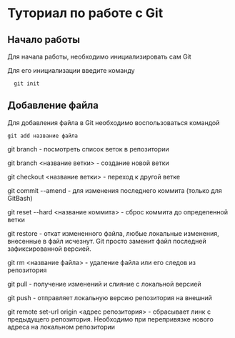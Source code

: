 # Туториал по работе с Git

## Начало работы

Для начала работы, необходимо инициализировать сам Git

Для его инициализации введите команду 

```
  git init
```

## Добавление файла

Для добавления файла в Git необходимо воспользоваться командой 

```
git add название файла
```

git branch - посмотреть список веток в репозитории

git branch <название ветки> - создание новой ветки

git checkout <название ветки> - переход к другой ветке

git commit --amend - для изменения последнего коммита (только для GitBash)

git reset --hard <название коммита> - сброс коммита до определенной ветки

git restore - откат измененного файла, любые локальные изменения, внесенные в файл исчезнут. Git просто заменит файл последней зафиксированной версией.

git rm <название файла> - удаление файла или его следов из репозитория

git pull - получение изменений и слияние с локальной версией

git push - отправляет локальную версию репозитория на внешний

git remote set-url origin <адрес репозитория> - сбрасывает линк с предыдущего репозитория. Необходимо при перепривязке нового адреса на локальном репозитории